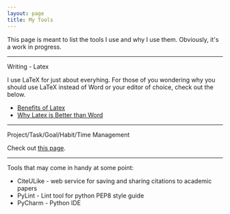 ```yaml
---
layout: page
title: My Tools
---
```


This page is meant to list the tools I use and why I use them. Obviously, it's a work in progress. 

* * *

Writing - Latex 

I use LaTeX for just about everyhing. For those of you wondering why you should use LaTeX instead of Word or your editor of choice, check out the below. 

- [Benefits of Latex](http://www.andy-roberts.net/writing/latex/benefits)
- [Why Latex is Better than Word](http://factorgrad.blogspot.com/2010/07/why-latex-is-superior-to-ms-word.html)

* * *
Project/Task/Goal/Habit/Time Management

Check out [this page](/blog/projecttaskgoalhabittimemanagementtoolsearch). 

* * *
Tools that may come in handy at some point:

- CiteULike - web service for saving and sharing citations to academic papers 
- PyLint - Lint tool for python PEP8 style guide 
- PyCharm - Python IDE 
